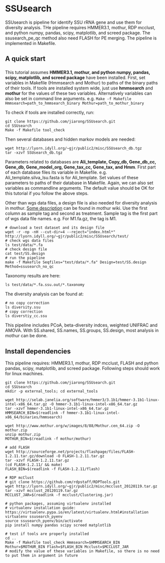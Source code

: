 SSUsearch
=========

SSUsearch is pipeline for identify SSU rRNA gene and use them for diversity analysis. THe pipeline requires HMMER3.1, mothur, RDP mcclust, and python numpy, pandas, scipy, matplotlib, and screed package. The ssusearch_pe_qc method also need FLASH for PE merging. The pipeline is implemented in Makefile.

A quick start
-----------------

###
This tutorial assumes **HMMER3.1, mothur, and python numpy, pandas, scipy, matplotlib, and screed package** have been installed. First, set variables in Makefile (Hmmsearch and Mothur) to paths of the binary paths of their tools. If tools are installed system wide, just use **hmmsearch** and **mothur** for the values of these two variables. Alternatively variables can also be set in command line arguments. e.g. `Make -f Makefile Hmmsearch=path_to_hmmsearch_binary Mothur=path_to_mothur_binary`

To check if tools are installed correctly, run:

	git clone https://github.com/jiarong/SSUsearch.git
	cd SSUsearch
	Make -f Makefile tool_check

Then several databases and hidden markov models are needed: 

	wget http://lyorn.idyll.org/~gjr/public2/misc/SSUsearch_db.tgz
	tar -xzvf SSUsearch_db.tgz

Parameters related to databases are **Ali_template, Copy_db, Gene_db_cc, Gene_db, Gene_model_org, Gene_tax_cc, Gene_tax, and Hmm**. First part of each database files its variable in Makefile. e.g. Ali_template.silva_lsu.fasta is for Ali_template. Set values of these parameters to paths of their database in Makefile. Again, we can also set variables as commandline arguments. The default value should be OK for this tutorial if you follow the above steps.

Other than wgs data files, a design file is also needed for diversity analysis in mothur. [Some description](http://www.mothur.org/wiki/Design_header_file) can be found in mothur wiki. Use the first column as sample tag and second as treatment. Sample tag is the first part of wgs data file names. e.g. For M1.fa.gz, the tag is M1.

	# download a test dataset and its design file
	wget -r -np -nH --cut-dir=4 --reject="index.html*" http://lyorn.idyll.org/~gjr/public2/misc/SSUsearch/test/
	# check wgs data files
	ls test/data/*.fa
	# check design file
	cat test/SS.design
	# run the pipeline
	make -f Makefile Seqfiles="test/data/*.fa" Design=test/SS.design Method=ssusearch_no_qc

Taxonomy results are here:

	ls test/data/*.fa.ssu.out/*.taxonomy

The diversity analysis can be found at:

	# no copy correction
	ls diversity.ssu
	# copy correction
	ls diverstiy_cc.ssu

This pipeline includes PCoA, beta-diversity indces, weighted UNIFRAC and AMOVA. With SS.shared, SS.names, SS.groups, SS.design, most analysis in mothur can be done.

Install dependencies
--------------------

This pipeline requires: HMMER3.1, mothur, RDP mcclust, FLASH and python pandas, scipy, matplotlib, and screed package. Following steps should work for linux machines.

	git clone https://github.com/jiarong/SSUsearch.git
	cd SSUsearch
	mkdir -p external_tools; cd external_tools

	wget http://selab.janelia.org/software/hmmer3/3.1b1/hmmer-3.1b1-linux-intel-x86_64.tar.gz -O hmmer-3.1b1-linux-intel-x86_64.tar.gz
	tar -xzvf hmmer-3.1b1-linux-intel-x86_64.tar.gz
	HMMSEARCH_BIN=$(readlink -f hmmer-3.1b1-linux-intel-x86_64/binaries/hmmsearch)

	wget http://www.mothur.org/w/images/8/88/Mothur.cen_64.zip -O mothur.zip
	unzip mothur.zip
	MOTHUR_BIN=$(readlink -f mothur/mothur)

	# add FLASH
	wget http://sourceforge.net/projects/flashpage/files/FLASH-1.2.11.tar.gz/download -O FLASH-1.2.11.tar.gz
	tar -xzvf FLASH-1.2.11.tar.gz
	(cd FLASH-1.2.11/ && make)
	FLASH_BIN=$(readlink -f FLASH-1.2.11/flash)

	# RDP mcClust
	# git clone https://github.com/rdpstaff/RDPTools.git
	wget http://lyorn.idyll.org/~gjr/public2/misc/mcclust_20120119.tar.gz
	tar -xzvf mcclust_20120119.tar.gz
	MCCLUST_JAR=$(readlink -f mcclust/Clustering.jar)

	# python packages, assuming virtualenv installed
	# virtualenv installation guide: https://virtualenv.pypa.io/en/latest/virtualenv.html#installation
	virtualenv ssusearch_pyenv
	source ssusearch_pyenv/bin/activate
	pip install numpy pandas scipy screed matplotlib

	# test if tools are properly installed
	cd ..
	Make -f Makefile tool_check Hmmsearch=$HMMSEARCH_BIN Mothur=$MOTHUR_BIN Flash=$FLASH_BIN Mcclust=$MCCLUST_JAR
	# modify the value of these variables in Makefile, so there is no need to put them in argument in future
